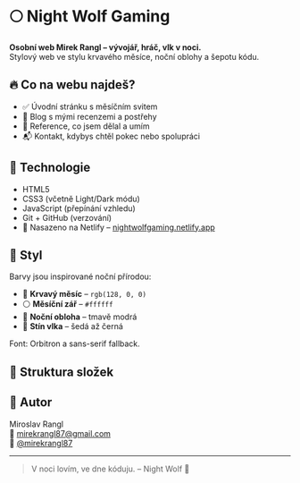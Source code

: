 # 🌕 Night Wolf Gaming

**Osobní web Mirek Rangl – vývojář, hráč, vlk v noci.**  
Stylový web ve stylu krvavého měsíce, noční oblohy a šepotu kódu.

## 🔥 Co na webu najdeš?

- ✅ Úvodní stránku s měsíčním svitem
- 📝 Blog s mými recenzemi a postřehy
- 🧰 Reference, co jsem dělal a umím
- 📬 Kontakt, kdybys chtěl pokec nebo spolupráci

## 🧠 Technologie

- HTML5
- CSS3 (včetně Light/Dark módu)
- JavaScript (přepínání vzhledu)
- Git + GitHub (verzování)
- 🚀 Nasazeno na Netlify – [nightwolfgaming.netlify.app](https://nightwolfgaming.netlify.app)

## 🎨 Styl

Barvy jsou inspirované noční přírodou:
- 🔴 **Krvavý měsíc** – `rgb(128, 0, 0)`
- ⚪ **Měsíční zář** – `#ffffff`
- 🌌 **Noční obloha** – tmavě modrá
- 🐺 **Stín vlka** – šedá až černá

Font: Orbitron a sans-serif fallback.

## 📁 Struktura složek

## 👤 Autor

Miroslav Rangl  
📧 mirekrangl87@gmail.com  
📸 [@mirekrangl87](https://instagram.com/mirekrangl87)

---

> V noci lovím, ve dne kóduju. – Night Wolf 🐺
